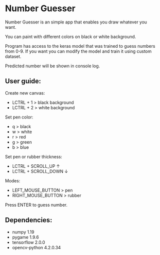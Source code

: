 # Number Guesser

Number Guesser is an simple app that enables you draw whatever you want.

You can paint with different colors on black or white background.

Program has access to the keras model that was trained to guess numbers from 0-9. 
If you want you can modify the model and train it using custom dataset.

Predicted number will be shown in console log.

## User guide:

Create new canvas:
- LCTRL + 1 > black background
- LCTRL + 2 > white background

Set pen color:
- q > black
- w > white
- r > red
- g > green
- b > blue

Set pen or rubber thickness:
- LCTRL + SCROLL_UP   ↑
- LCTRL + SCROLL_DOWN ↓ 

Modes:
- LEFT_MOUSE_BUTTON  > pen
- RIGHT_MOUSE_BUTTON > rubber

Press ENTER to guess number.

## Dependencies:

- numpy 1.19
- pygame 1.9.6
- tensorflow 2.0.0
- opencv-python 4.2.0.34
